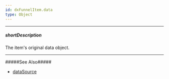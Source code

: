 ```yaml
---
id: dxFunnelItem.data
type: Object
---
```

---
##### shortDescription
The item's original data object.

---
#####See Also#####
- [dataSource](/api-reference/20%20Data%20Visualization%20Widgets/dxFunnel/1%20Configuration/dataSource.md '/Documentation/ApiReference/UI_Components/dxFunnel/Configuration/#dataSource')